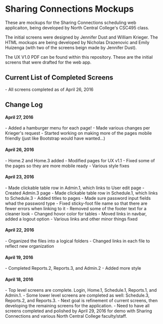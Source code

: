 <h1>Sharing Connections Mockups</h1>
<p>These are mockups for the Sharing Connections scheduling web applicaiton, being developed by North Central College's CSC495 class.</p>
<p>The initial screens were designed by Jennifer Dust and William Krieger. The HTML mockups are being developed by Nicholas Drazenovic and Emily Huizenga (with two of the screens beign made by Jennifer Dust).</p>

<p>The UX V1.0 PDF can be found within this repository. These are the initial screens that were drafted for the web app.<p>

<h2>Current List of Completed Screens</h2>
- All screens completed as of April 26, 2016
  
<h2>Change Log</h2>

<h4>April 27, 2016</h4>
- Added a hamburger menu for each page!
- Made various changes per Krieger's request
- Started working on making more of the pages mobile friendly (just like Bootstrap would have wanted...)

<h4>April 26, 2016</h4>
- Home.2 and Home.3 added
- Modified pages for UX v1.1
- Fixed some of the pages so they are more mobile ready
- Various style fixes

<h4>April 23, 2016</h4>
- Made clickable table row in Admin.1, which links to User edit page
- Created Admin.3 page
- Made clickable table row in Schedule.1, which links to Schedule.3
- Added titles to pages
- Made sure password input fields whad the password type
- Fixed sticky-foot file name so that there are fewer errors when linking to it
- Removed some of the footer text for a cleaner look
- Changed hovor color for tables
- Moved links in navbar, added a logout option
- Various links and other minor things fixed

<h4>April 22, 2016</h4>
- Organized the files into a logical folders
- Changed links in each file to reflect new organization

<h4>April 19, 2016</h4>
- Completed Reports.2, Reports.3, and Admin.2
- Added more style

<h4>April 18, 2016</h4>
- Top level screens are complete. Login, Home.1, Schedule.1, Reports.1, and Admin.1.
- Some lower level screens are completed as well: Schedule.3, Reports.2, and Reports.3.
- Next goal is refinement of current screens, then developing the remaining screens for the application.
- Need to have all screens completed and polished by April 29, 2016 for demo with Sharing Connections and various North Central College faculty/staff.

